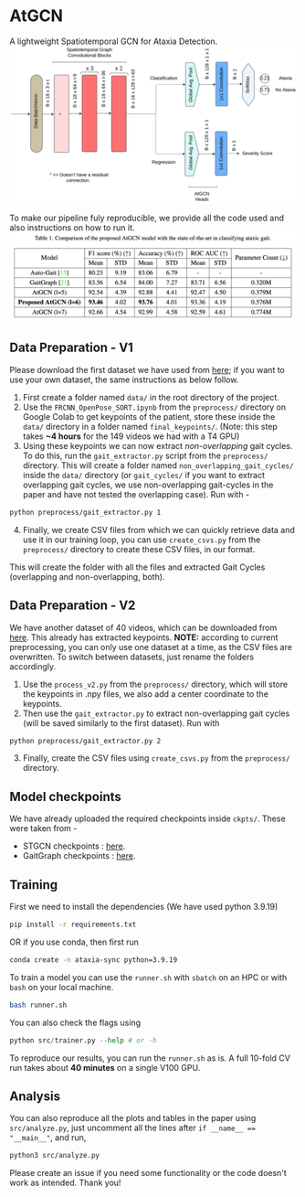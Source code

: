 # AtGCN
A lightweight Spatiotemporal GCN for Ataxia Detection.
![AtGCN](assets/atgcn.png)

To make our pipeline fuly reproducible, we provide all the code used and also instructions on how to run it.
![Results](assets/results.png)

## Data Preparation - V1
Please download the first dataset we have used from [here](https://github.com/ROC-HCI/Automated-Ataxia-Gait); if you want to use your own dataset, the same instructions as below follow.

1. First create a folder named `data/` in the root directory of the project.
2. Use the `FRCNN_OpenPose_SORT.ipynb` from the `preprocess/` directory on Google Colab to get keypoints of the patient, store these inside the `data/` directory in a folder named `final_keypoints/`. (Note: this step takes **~4 hours** for the 149 videos we had with a T4 GPU)
3. Using these keypoints we can now extract *non-overlapping* gait cycles. To do this, run the `gait_extractor.py` script from the `preprocess/` directory. This will create a folder named `non_overlapping_gait_cycles/` inside the `data/` directory (or `gait_cycles/` if you want to extract overlapping gait cycles, we use non-overlapping gait-cycles in the paper and have not tested the overlapping case). Run with -
```bash
python preprocess/gait_extractor.py 1
```
4. Finally, we create CSV files from which we can quickly retrieve data and use it in our training loop, you can use `create_csvs.py` from the `preprocess/` directory to create these CSV files, in our format.

This will create the folder with all the files and extracted Gait Cycles (overlapping and non-overlapping, both).

## Data Preparation - V2
We have another dataset of 40 videos, which can be downloaded from [here](https://data.mendeley.com/datasets/2vkk2r9tx3/1). This already has extracted keypoints. **NOTE:** according to current preprocessing, you can only use one dataset at a time, as the CSV files are overwritten. To switch between datasets, just rename the folders accordingly.

1. Use the `process_v2.py` from the `preprocess/` directory, which will store the keypoints in .npy files, we also add a center coordinate to the keypoints.
2. Then use the `gait_extractor.py` to extract non-overlapping gait cycles (will be saved similarly to the first dataset). Run with 
```bash
python preprocess/gait_extractor.py 2
```
3. Finally, create the CSV files using `create_csvs.py` from the `preprocess/` directory.


## Model checkpoints
We have already uploaded the required checkpoints inside `ckpts/`. These were taken from -
- STGCN checkpoints : [here](https://github.com/yysijie/st-gcn/blob/master/OLD_README.md).
- GaitGraph checkpoints : [here](https://github.com/tteepe/GaitGraph).


## Training
First we need to install the dependencies (We have used python 3.9.19)
```bash
pip install -r requirements.txt
```
OR if you use conda, then first run
```bash
conda create -n ataxia-sync python=3.9.19
```
To train a model you can use the `runner.sh` with `sbatch` on an HPC or with `bash` on your local machine.
```bash
bash runner.sh
```
You can also check the flags using 
```python
python src/trainer.py --help # or -h
```
To reproduce our results, you can run the `runner.sh` as is. A full 10-fold CV run takes about **40 minutes** on a single V100 GPU.

## Analysis
You can also reproduce all the plots and tables in the paper using `src/analyze.py`, just uncomment all the lines after `if __name__ == "__main__"`, and run,
```bash
python3 src/analyze.py
```

Please create an issue if you need some functionality or the code doesn't work as intended. Thank you!
